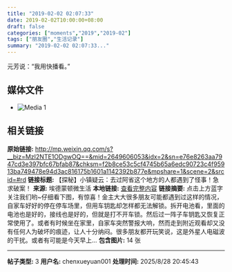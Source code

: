 ```yaml
---
title: "2019-02-02 02:07:33"
date: 2019-02-02T10:00:00+08:00
draft: false
categories: ["moments","2019","2019-02"]
tags: ["朋友圈","生活记录"]
summary: "2019-02-02 02:07:33..."
---
```


元芳说：“我用快播看。”

## 媒体文件

- ![Media 1](/Moments/photos/2019-02-02/201902020207330.jpg)

## 相关链接

**原始链接:** http://mp.weixin.qq.com/s?__biz=MzI2NTE1ODgwOQ==&mid=2649606053&idx=2&sn=e76e8263aa7947cd3e397bfc67bfab87&chksm=f2b8ce53c5cf4745b65a6edc90723c4f95913ba749478e94d3ac816175b1601a1142392b877e&mpshare=1&scene=2&srcid=#rd
**链接标题:** 【探秘】小镇疑云：去过阿省这个地方的人都遇到了怪事！急求破案！
**来源:** 埃德蒙顿微生活
**本地链接:** [查看完整内容](/link_content/2019/02/2019-02-02/link_content/)
**链接摘要:** 点击上方蓝字关注我们哟~仔细看下图，有惊喜！金主大大很多朋友可能都遇到过这样的情况，自家车好好的停在停车场里，但用车钥匙却怎样都无法解锁。拆开电池看，里面的电池也是好的，接线也是好的，但就是打不开车锁。然后过一阵子车钥匙又恢复正常使用了。或者有时候坐在家里，自家车突然警报大响，然而走到附近观看却又没有任何人为破坏的痕迹，让人十分纳闷。很多朋友都开玩笑说，这是外星人电磁波的干扰。或者有可能是今天早上...
**包含图片:** 14 张

---

**帖子类型:** 3
**用户名:** chenxueyuan001
**处理时间:** 2025/8/28 20:45:43
